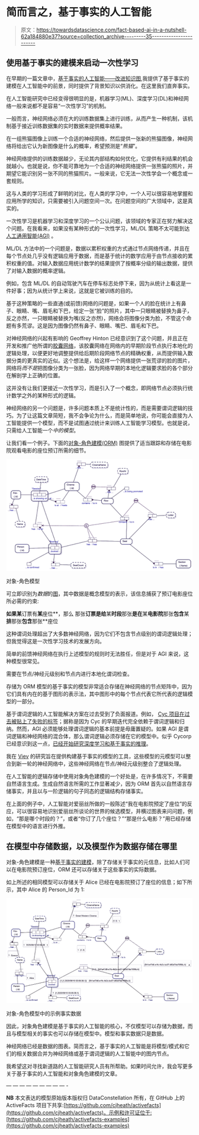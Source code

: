 # 简而言之，基于事实的人工智能

> 原文：<https://towardsdatascience.com/fact-based-ai-in-a-nutshell-62a184880e37?source=collection_archive---------35----------------------->

## 使用基于事实的建模来启动一次性学习

在早期的一篇文章中，[基于事实的人工智能——改进知识图](/fact-based-ai-improving-on-a-knowledge-graph-12c37481cce6),我提供了基于事实的建模在人工智能中的前景，同时提供了背景知识以供消化。在这里我们直奔事实。

在人工智能研究中已经变得很明显的是，机器学习(ML)、深度学习(DL)和神经网络一般来说都不是容易“一次性学习”的机制。

一般而言，神经网络必须在大的训练数据集上进行训练，从而产生一种机制，该机制基于接近训练数据集的实时数据来提供概率结果。

在一组熊猫图像上训练一个合适的神经网络，然后提供一张新的熊猫图像，神经网络将给出它认为新图像是什么的概率，希望预测是“*熊猫*”。

神经网络提供的训练数据越少，无论其内部结构如何优化，它提供有利结果的机会就越小。也就是说，你不能可靠地为一个合适的神经网络提供一张熊猫的照片，并期望它能识别另一张不同的熊猫照片。一般来说，它无法一次性学会一个概念或一套规则。

这与人类的学习形成了鲜明的对比，在人类的学习中，一个人可以很容易地掌握和应用所学的知识，只需要被引入问题空间一次。在问题空间的广大领域中，这是真实的。

一次性学习是机器学习和深度学习的一个公认问题，该领域的专家正在努力解决这个问题。在我看来，如果没有某种形式的一次性学习，ML/DL 策略不太可能到达[人工通用智能(AGI)](https://en.wikipedia.org/wiki/Artificial_general_intelligence) 。

ML/DL 方法中的一个问题是，数据以累积权重的方式通过节点网络传递，并且在每个节点处几乎没有逻辑应用于数据，而是基于统计的数学应用于由节点接收的累积权重的值。对输入数据应用统计数学的结果提供了按概率分级的输出数据，提供了对输入数据的概率逻辑。

例如，包含 ML/DL 的自动驾驶汽车在停车标志处停下来，因为从统计上看这是一件好事；因为从统计学上来说，这就是它被训练的目的。

基于这种策略的一些直通(或前馈)网络的问题是，如果一个人的脸在统计上有鼻子、眼睛、嘴、眉毛和下巴，给定一张“脸”的照片，其中一只眼睛被替换为鼻子，反之亦然，一只眼睛被替换为嘴(反之亦然)，网络会将图像分类为脸，不管这个命题有多荒谬。这是因为图像仍然有鼻子、眼睛、嘴巴、眉毛和下巴。

对神经网络的兴起有影响的 Geoffrey Hinton 已经意识到了这个问题，并且正在开发和推广他所谓的[胶囊网络](https://en.wikipedia.org/wiki/Capsule_neural_network)，该胶囊网络在网络内的早期阶段节点执行本地化的逻辑处理，以便更好地调整提供给后期阶段网络节点的精确权重，从而提供输入数据分类的更真实的近似。这个想法是，给这样一个网络提供一张荒谬的脸的图片，网络将*而不是*把图像分类为一张脸，因为网络早期的本地化逻辑要求脸的各个部分在解剖学上正确的位置。

这并没有让我们更接近一次性学习，而是引入了一个概念，即网络节点必须执行统计数学之外的某种形式的逻辑。

神经网络的另一个问题是，许多问题本质上不是统计性的，而是需要谓词逻辑的技巧。为了让这篇文章简短，我不会争论为什么，而是简单地说，你可能会直接为人工智能提供一个模型，而不是试图通过统计来训练人工智能学习模型。也就是说，只需给人工智能一个*中的模型*。

让我们看一个例子。下面的[对象-角色建模(ORM)](https://en.wikipedia.org/wiki/Object-role_modeling) 图提供了适当跟踪和存储在电影院观看电影的座位预订所需的细节。

![](img/96bc43d78d04c93490bb9a785ff0c778.png)

对象-角色模型

可立即识别为*数据*的[图](https://en.wikipedia.org/wiki/Graph_theory)，其中数据是概念模型的表示，该信息捕获了预订电影座位所必需的约束:

**如果某**订票有**某**座位**，那么
那张**订票是给**某**时段**那张**是在**某**电影院**那张**包含**某**排**那张**包含**那张**座位

这种谓词处理超出了大多数神经网络，因为它们不包含节点级别的谓词逻辑处理；但我觉得这是一次性学习技术的发展方向。

简单的前馈神经网络在执行上述模型的规则时无法胜任，但是对于 AGI 来说，这种模型很常见。

需要在节点/神经元级别和节点内进行本地化谓词检查。

存储为 ORM 模型的基于事实的模型非常适合存储在神经网络的节点矩阵中，因为它们具有内在的基于图形的表示法，其中图形中的每个节点代表它所代表的逻辑模型的一部分。

基于谓词逻辑的人工智能解决方案在过去受到了负面报道。例如， [Cyc 项目在过去被贴上了失败的标签](https://en.wikipedia.org/wiki/Cyc)；据称是因为 Cyc 的早期迭代完全依赖于谓词逻辑和归纳。然而，AGI 必须能够处理谓词逻辑的基本前提是毋庸置疑的。如果 AGI 是谓词逻辑和神经网络的混合体，那么谓词逻辑必须存储在它的模型中。似乎 Cycorp 已经意识到这一点，[已经开始研究深度学习和基于事实的推理](https://www.cyc.com/wp-content/uploads/2019/11/Cyc_ML.pdf)。

我在 [Viev](http://www.viev.com/) 的研究旨在提供构建基于事实的模型的工具，这些模型的元模型可以整合到新一轮的神经网络中，这些神经网络在节点/神经元级别整合了逻辑处理。

在人工智能的逻辑存储中使用对象角色建模的一个好处是，在许多情况下，不需要自然语言生成。生成自然语言所需的工作显著减少，因为 ORM 首先以自然语言存储事实，并且以与一阶逻辑的句子同态的逻辑结构存储事实。

在上面的例子中，人工智能对爱丽丝所做的一般陈述“我在电影院预定了座位”的反应，可以很容易地识别爱丽丝所谈论的世界的候选模型，并横过图表来问问题，例如，“那是哪个时段的？”，或者“你订了几个座位？”“那是什么电影？”用已经存储在模型中的语言进行外推。

## 在模型中存储数据，以及模型作为数据存储在哪里

对象-角色建模是一种[基于事实的建模](/what-is-fact-based-modelling-106ba15649fa)，除了存储关于事实的元信息，比如人们可以在电影院预订座位，ORM 还可以存储关于这些事实的实际数据。

如上所述的相同模型可以存储关于 Alice 已经在电影院预订了座位的信息；如下所示，其中 Alice 的 Person_Id 为 1:

![](img/c3ffaae8fec6e4c8b76e19d31fe5a6b1.png)

对象-角色模型中的示例事实数据

因此，对象角色建模是基于事实的人工智能的核心，不仅模型可以存储为数据，而且与模型相关的事实也可以存储在模型中。模型和事实数据只是数据。

神经网络已经是数据的图表。简而言之，基于事实的人工智能是将模型/模式和它们的相关数据合并为神经网络或基于谓词逻辑的人工智能中的图内节点。

我希望这对寻找新道路的人工智能研究人员有所帮助。如果时间允许，我会写更多关于基于事实的人工智能和对象角色建模的文章。

— — — — — — — — — -

**NB** 本文表达的模型原始版本版权归 DataConstellation 所有，在 GitHub 上的 ActiveFacts 项目下共享:[https://github.com/cjheath/activefacts](https://github.com/cjheath/activefacts)。示例和许可证位于:[https://github.com/cjheath/activefacts-examples](https://github.com/cjheath/activefacts-examples)